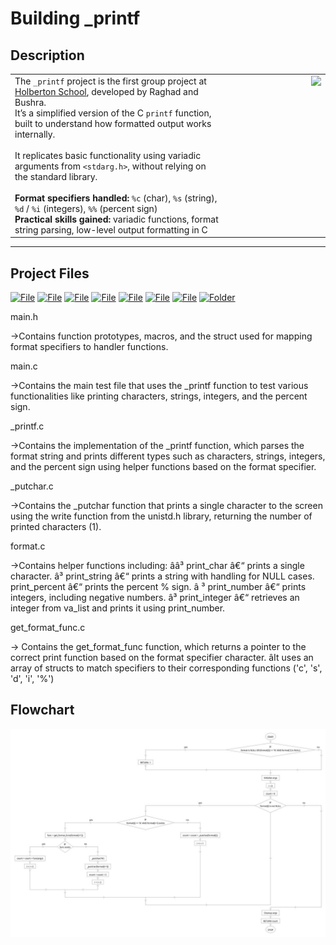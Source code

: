 # Building _printf

## Description
<table>
  <tr>
    <td style="text-align:left;">
      The <code>_printf</code> project is the first group project at <a href="https://www.holbertonschool.com/">Holberton School</a>, developed by Raghad and Bushra.<br>
      It’s a simplified version of the C <code>printf</code> function, built to understand how formatted output works internally.<br><br>
      It replicates basic functionality using variadic arguments from <code>&lt;stdarg.h&gt;</code>, without relying on the standard library.<br><br>
      <strong>Format specifiers handled:</strong> <code>%c</code> (char), <code>%s</code> (string), <code>%d</code> / <code>%i</code> (integers), <code>%%</code> (percent sign)<br>
      <strong>Practical skills gained:</strong> variadic functions, format string parsing, low-level output formatting in C
    </td>
    <td style="width:150px; text-align:right; vertical-align:top;">
      <img src="https://github.com/user-attachments/assets/5f8d33ce-fed8-438a-935c-a9916afef26e" width="130">
    </td>
  </tr>
</table>

---

## Project Files

[![File](https://img.shields.io/badge/_printf.c-blue?style=flat-square)](#)
[![File](https://img.shields.io/badge/_putchar.c-green?style=flat-square)](#) 
[![File](https://img.shields.io/badge/format.c-purple?style=flat-square)](#)
[![File](https://img.shields.io/badge/get_format_func.c-orange?style=flat-square)](#) 
[![File](https://img.shields.io/badge/main.h-red?style=flat-square)](#)
[![File](https://img.shields.io/badge/README.md-brightgreen?style=flat-square)](#) 
[![File](https://img.shields.io/badge/man_3_printf-gray?style=flat-square)](#)
[![Folder](https://img.shields.io/badge/test/main.c-yellow?style=flat-square)](#)

main.h

->Contains function prototypes, macros, and the struct used for mapping format specifiers to handler functions.

main.c

->Contains the main test file that uses the _printf function to test various functionalities like printing characters, strings, integers, and the percent sign.

_printf.c

->Contains the implementation of the _printf function, which parses the format string and prints different types such as characters, strings, integers, and the percent sign using helper functions based on the format specifier.

_putchar.c

->Contains the _putchar function that prints a single character to the screen using the write function from the unistd.h library, returning the number of printed characters (1).

format.c

->Contains helper functions including:
ââ³  print_char â€“ prints a single character.
â³   print_string â€“ prints a string with handling for NULL cases.
     print_percent â€“ prints the percent % sign.
â  ³ print_number â€“ prints integers, including negative numbers.
â³   print_integer â€“ retrieves an integer from va_list and prints it using print_number.

get_format_func.c

-> Contains the get_format_func function, which returns a pointer to the correct print function based on the format specifier character.
âIt uses an array of structs to match specifiers to their corresponding functions ('c', 's', 'd', 'i', '%')
 
## Flowchart 
![Flowchart](./photo_2025-06-06_17-56-19.jpg)
